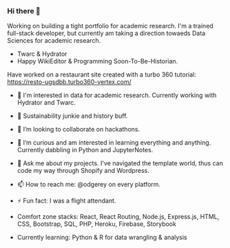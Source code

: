 ### Hi there 👋
Working on building a tight portfolio for academic research.
I'm a trained full-stack developer, but currently am taking a direction towaeds Data Sciences for academic research. 
- Twarc & Hydrator
- Happy WikiEditor & Programming Soon-To-Be-Historian. 

Have worked on a restaurant site created with a turbo 360 tutorial: https://resto-ugsdbb.turbo360-vertex.com/ 
- 🔭 I'm interested in data for academic research. Currently working with Hydrator and Twarc. 
- 🌱 Sustainability junkie and history buff.  
- 👯 I’m looking to collaborate on hackathons. 
- 🤔 I’m curious and am interested in learning everything and anything. Currently dabbling in Python and JupyterNotes. 
- 💬 Ask me about my projects. I've navigated the template world, thus can code my way through Shopify and Wordpress. 
- 📫 How to reach me: @odgerey on every platform.
- ⚡ Fun fact: I was a flight attendant.


- Comfort zone stacks: React, React Routing, Node.js, Express.js, HTML, CSS, Bootstrap, SQL, PHP, Heroku, Firebase, Storybook
- Currently learning: Python & R for data wrangling & analysis

<!--
**odgerey/odgerey** is a ✨ _special_ ✨ repository because its `README.md` (this file) appears on your GitHub profile.

Here are some ideas to get you started:

- 🔭 I’m currently working on a DJing platform, a wordpress site, a squarespace site, two shopifys and one react site. 
- 🌱 I’m currently learning history and sustainability at the University of Concordia, as well as through MOOC edX. 
- 👯 I’m looking to collaborate on hackathons. 
- 🤔 I’m looking for help with BUGS.
- 💬 Ask me about my 1001 projects.
- 📫 How to reach me: @odgerey on every platform.
- ⚡ Fun fact: I was a flight attendant.
-->
